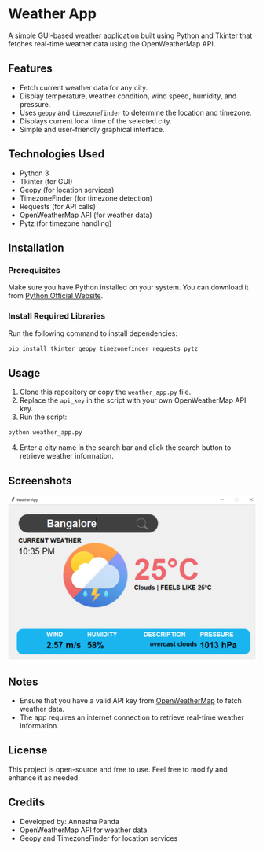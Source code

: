 # Weather App

A simple GUI-based weather application built using Python and Tkinter that fetches real-time weather data using the OpenWeatherMap API.

## Features

- Fetch current weather data for any city.
- Display temperature, weather condition, wind speed, humidity, and pressure.
- Uses `geopy` and `timezonefinder` to determine the location and timezone.
- Displays current local time of the selected city.
- Simple and user-friendly graphical interface.

## Technologies Used

- Python 3
- Tkinter (for GUI)
- Geopy (for location services)
- TimezoneFinder (for timezone detection)
- Requests (for API calls)
- OpenWeatherMap API (for weather data)
- Pytz (for timezone handling)

## Installation

### Prerequisites
Make sure you have Python installed on your system. You can download it from [Python Official Website](https://www.python.org/).

### Install Required Libraries
Run the following command to install dependencies:

```sh
pip install tkinter geopy timezonefinder requests pytz
```

## Usage

1. Clone this repository or copy the `weather_app.py` file.
2. Replace the `api_key` in the script with your own OpenWeatherMap API key.
3. Run the script:

```sh
python weather_app.py
```

4. Enter a city name in the search bar and click the search button to retrieve weather information.

## Screenshots

![App Screenshot](screenshot.png)  

## Notes

- Ensure that you have a valid API key from [OpenWeatherMap](https://openweathermap.org/) to fetch weather data.
- The app requires an internet connection to retrieve real-time weather information.

## License

This project is open-source and free to use. Feel free to modify and enhance it as needed.

## Credits

- Developed by: Annesha Panda
- OpenWeatherMap API for weather data
- Geopy and TimezoneFinder for location services
